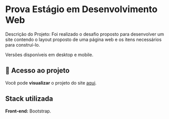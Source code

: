 
# Prova Estágio em Desenvolvimento Web

Descrição do Projeto:
Foi realizado o desafio proposto para desenvolver um site
contendo o layout proposto de uma página web e os itens 
necessários para construí-lo.

Versões disponíveis em desktop e mobile.

## 📁 Acesso ao projeto

Você pode **visualizar** o projeto do site [aqui](https://timely-crumble-84a3c7.netlify.app).



## Stack utilizada

**Front-end:** Bootstrap.





